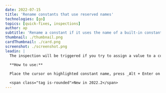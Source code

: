 ```yaml
---
date: 2022-07-15
title: 'Rename constants that use reserved names'
technologies: [go]
topics: [quick-fixes, inspections]
author: ap
subtitle: 'Rename a constant if it uses the name of a built-in constant.'
thumbnail: ./thumbnail.png
cardThumbnail: ./card.png
screenshot: ./screenshot.png
leadin: |
  The inspection will be triggered if you try to assign a value to a constant with one of the following names: `iota`, `true`, or `false`. GoLand will suggest you to rename such usages.
  
  **How to use:**

  Place the cursor on highlighted constant name, press _Alt + Enter on Windows/Linux_ or _⌥ + ⏎ on macOS_, and select *Reserved word used as name*. Type a new name that differs from names of built-in constants. 

  <span class="tag is-rounded">New in 2022.2</span>
---
```

